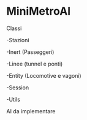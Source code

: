 # MiniMetroAI

Classi

-Stazioni

-Inert (Passeggeri)

-Linee (tunnel e ponti)

-Entity (Locomotive e vagoni)

-Session

-Utils




AI da implementare
